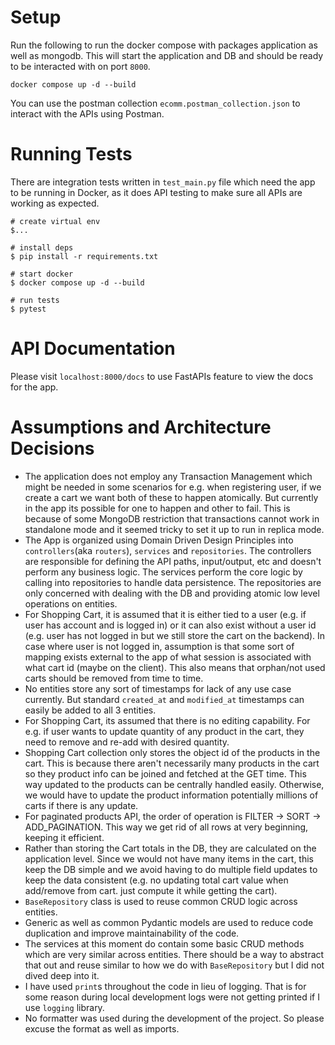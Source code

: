 # Setup

Run the following to run the docker compose with packages application as well as mongodb.
This will start the application and DB and should be ready to be interacted with
on port `8000`.
```commandline
docker compose up -d --build
```

You can use the postman collection `ecomm.postman_collection.json` to interact with the APIs
using Postman.

# Running Tests

There are integration tests written in `test_main.py` file which need the 
app to be running in Docker, as it does API testing to make sure all
APIs are working as expected.

```
# create virtual env
$...

# install deps
$ pip install -r requirements.txt

# start docker
$ docker compose up -d --build

# run tests
$ pytest
```

# API Documentation

Please visit `localhost:8000/docs` to use FastAPIs feature to view the docs for the app.

# Assumptions and Architecture Decisions

- The application does not employ any Transaction Management which might be needed in some scenarios
for e.g. when registering user, if we create a cart we want both of these 
to happen atomically. But currently in the app its possible for one to happen and other to fail. This is because
of some MongoDB restriction that transactions cannot work in standalone mode and it seemed tricky to set it up
to run in replica mode.
- The App is organized using Domain Driven Design Principles into `controllers`(aka `routers`), `services` and `repositories`.
The controllers are responsible for defining the API paths, input/output, etc and doesn't perform any business logic. 
The services perform the core logic by calling into repositories to handle data persistence. The repositories are only 
concerned with dealing with the DB and providing atomic low level operations on entities.
- For Shopping Cart, it is assumed that it is either tied to a user (e.g. if user has account and is logged in)
or it can also exist without a user id (e.g. user has not logged in but we still store the cart
on the backend). In case where user is not logged in, assumption is that some sort of mapping exists external
to the app of what session is associated with what cart id (maybe on the client). This
also means that orphan/not used carts should be removed from time to time.
- No entities store any sort of timestamps for lack of any use case currently. But standard `created_at` 
and `modified_at` timestamps can easily be added to all 3 entities.
- For Shopping Cart, its assumed that there is no editing capability. For e.g. if user wants to update quantity
of any product in the cart, they need to remove and re-add with desired quantity.
- Shopping Cart collection only stores the object id of the products in the cart. This is because there aren't necessarily many products in
the cart so they product info can be joined and fetched at the GET time. This way updated to the products can be 
centrally handled easily. Otherwise, we would have to update the product information potentially millions of carts if there is any
update.
- For paginated products API, the order of operation is FILTER -> SORT -> ADD_PAGINATION. This way we get rid of all rows at very 
beginning, keeping it efficient.
- Rather than storing the Cart totals in the DB, they are calculated on the application level.
Since we would not have many items in the cart, this keep the DB simple and we avoid having to do multiple field updates 
to keep the data consistent (e.g. no updating total cart value when add/remove from cart. just compute it while getting
the cart).
- `BaseRepository` class is used to reuse common CRUD logic across entities.
- Generic as well as common Pydantic models are used to reduce code duplication and improve maintainability
of the code.
- The services at this moment do contain some basic CRUD methods which are very similar across entities. There should be a
way to abstract that out and reuse similar to how we do with `BaseRepository` but I did not dived deep into it.
- I have used `print`s throughout the code in lieu of logging. That is for some reason during local development 
logs were not getting printed if I use `logging` library.
- No formatter was used during the development of the project. So please excuse the format as well as imports.